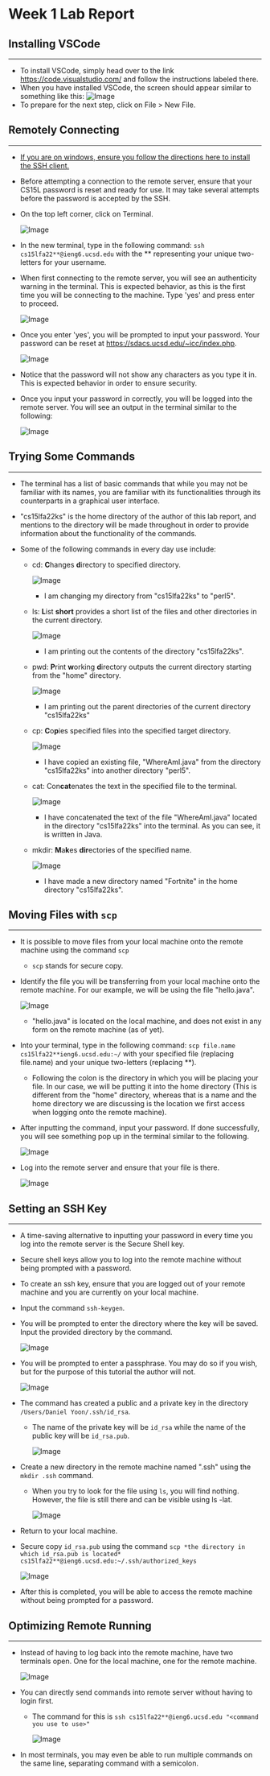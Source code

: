 # Week 1 Lab Report

## Installing VSCode
---
- To install VSCode, simply head over to the link https://code.visualstudio.com/ and follow the instructions labeled there. 
- When you have installed VSCode, the screen should appear similar to something like this: 
![Image](Screenshot_9.png)
- To prepare for the next step, click on File > New File. 

## 


## Remotely Connecting
---
- [If you are on windows, ensure you follow the directions here to install the SSH client.](https://docs.microsoft.com/en-us/windows-server/administration/openssh/openssh_install_firstuse)
- Before attempting a connection to the remote server, ensure that your CS15L password is reset and ready for use. It may take several attempts before the password is accepted by the SSH. 
- On the top left corner, click on Terminal. 

    ![Image](Screenshot_2.png)

- In the new terminal, type in the following command: `ssh cs15lfa22**@ieng6.ucsd.edu` with the ** representing your unique two-letters for your username. 
- When first connecting to the remote server, you will see an authenticity warning in the terminal. This is expected behavior, as this is the first time you will be connecting to the machine. Type 'yes' and press enter to proceed. 

    ![Image](Screenshot_1.png)
- Once you enter 'yes', you will be prompted to input your password. Your password can be reset at https://sdacs.ucsd.edu/~icc/index.php. 

    ![Image](Screenshot_3.png)
- Notice that the password will not show any characters as you type it in. This is expected behavior in order to ensure security. 
- Once you input your password in correctly, you will be logged into the remote server. You will see an output in the terminal similar to the following: 

    ![Image](Screenshot_4.png)
## Trying Some Commands
---
- The terminal has a list of basic commands that while you may not be familiar with its names, you are familiar with its functionalities through its counterparts in a graphical user interface. 
- "cs15lfa22ks" is the home directory of the author of this lab report, and mentions to the directory will be made throughout in order to provide information about the functionality of the commands. 

- Some of the following commands in every day use include: 
    - cd: **C**hanges **d**irectory to specified directory.

        ![Image](Screenshot_5.png) 

        - I am changing my directory from "cs15lfa22ks" to "perl5". 

    - ls: **L**ist **short** provides a short list of the files and other directories in the current directory. 

        ![Image](Screenshot_6.png)

        - I am printing out the contents of the directory "cs15lfa22ks". 

    - pwd: **P**rint **w**orking **d**irectory outputs the current directory starting from the "home" directory.

        ![Image](Screenshot_7.png)

        - I am printing out the parent directories of the current directory "cs15lfa22ks"

    - cp: **C**o**p**ies specified files into the specified target directory.

        ![Image](Screenshot_10.png)

        - I have copied an existing file, "WhereAmI.java" from the directory "cs15lfa22ks" into another directory "perl5".

    - cat: Con**cat**enates the text in the specified file to the terminal. 

        ![Image](Screenshot_12.png)

        - I have concatenated the text of the file "WhereAmI.java" located in the directory "cs15lfa22ks" into the terminal. As you can see, it is written in Java. 

    - mkdir: **M**a**k**es **dir**ectories of the specified name.

       ![Image](Screenshot_22.png)

       - I have made a new directory named "Fortnite" in the home directory "cs15lfa22ks". 

## Moving Files with `scp`
---
- It is possible to move files from your local machine onto the remote machine using the command `scp`
    - `scp` stands for secure copy. 
- Identify the file you will be transferring from your local machine onto the remote machine. For our example, we will be using the file "hello.java". 

    ![Image](Screenshot_13.png)

    - "hello.java" is located on the local machine, and does not exist in any form on the remote machine (as of yet).
- Into your terminal, type in the following command: `scp file.name cs15lfa22**ieng6.ucsd.edu:~/` with your specified file (replacing file.name) and your unique two-letters (replacing **).
    - Following the colon is the directory in which you will be placing your file. In our case, we will be putting it into the home directory (This is different from the "home" directory, whereas that is a name and the home directory we are discussing is the location we first access when logging onto the remote machine). 
- After inputting the command, input your password. If done successfully, you will see something pop up in the terminal similar to the following. 

    ![Image](Screenshot_14.png)
- Log into the remote server and ensure that your file is there. 

    ![Image](Screenshot_18.png)

## Setting an SSH Key
---
- A time-saving alternative to inputting your password in every time you log into the remote server is the Secure Shell key.
- Secure shell keys allow you to log into the remote machine without being prompted with a password. 
- To create an ssh key, ensure that you are logged out of your remote machine and you are currently on your local machine. 
- Input the command `ssh-keygen`.
- You will be prompted to enter the directory where the key will be saved. Input the provided directory by the command. 

    ![Image](Screenshot_19.png)

- You will be prompted to enter a passphrase. You may do so if you wish, but for the purpose of this tutorial the author will not. 

    ![Image](Screenshot_20.png)

- The command has created a public and a private key in the directory `/Users/Daniel Yoon/.ssh/id_rsa`. 
    - The name of the private key will be `id_rsa` while the name of the public key will be `id_rsa.pub`.

        ![Image](Screenshot_21.png)

- Create a new directory in the remote machine named ".ssh" using the `mkdir .ssh` command. 
    - When you try to look for the file using `ls`, you will find nothing. However, the file is still there and can be visible using ls -lat. 

        ![Image](Screenshot_23.png)

- Return to your local machine. 

- Secure copy `id_rsa.pub` using the command `scp *the directory in which id_rsa.pub is located* cs15lfa22**@ieng6.ucsd.edu:~/.ssh/authorized_keys`

    ![Image](Screenshot_24.png)

- After this is completed, you will be able to access the remote machine without being prompted for a password.

## Optimizing Remote Running
---
- Instead of having to log back into the remote machine, have two terminals open. One for the local machine, one for the remote machine. 

    ![Image](Screenshot_25.png)

- You can directly send commands into remote server without having to login first. 
    - The command for this is `ssh cs15lfa22**@ieng6.ucsd.edu "<command you use to use>"`

        ![Image](Screenshot_26.png)
- In most terminals, you may even be able to run multiple commands on the same line, separating command with a semicolon. 

